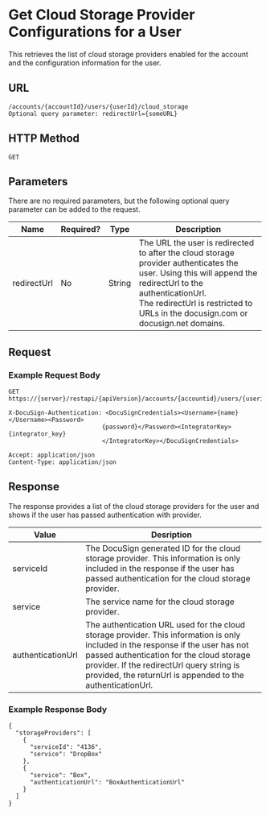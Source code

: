 # Get Cloud Storage Provider Configurations for a User

This retrieves the list of cloud storage providers enabled for the account and the configuration information for the user.

## URL

    /accounts/{accountId}/users/{userId}/cloud_storage
    Optional query parameter: redirectUrl={someURL}

## HTTP Method

    GET

## Parameters

There are no required parameters, but the following optional query parameter can be added to the request.

|Name|Required?|Type|Description|
|----|---------|----|-----------|
|redirectUrl|No|String|The URL the user is redirected to after the cloud storage provider authenticates the user. Using this will append the redirectUrl to the authenticationUrl.<br/>The redirectUrl is restricted to URLs in the docusign.com or docusign.net domains.|

## Request

### Example Request Body

    GET https://{server}/restapi/{apiVersion}/accounts/{accountid}/users/{userid}/cloud_storage
    
    X-DocuSign-Authentication: <DocuSignCredentials><Username>{name}</Username><Password>
                              {password}</Password><IntegratorKey>{integrator_key}
                              </IntegratorKey></DocuSignCredentials>
    
    Accept: application/json
    Content-Type: application/json

## Response

The response provides a list of the cloud storage providers for the user and shows if the user has passed authentication with provider.

|Value|Desription|
|-----|----------|
|serviceId|The DocuSign generated ID for the cloud storage provider. This information is only included in the response if the user has passed authentication for the cloud storage provider.|
|service|The service name for the cloud storage provider.|
|authenticationUrl|The authentication URL used for the cloud storage provider. This information is only included in the response if the user has not passed authentication for the cloud storage provider. If the redirectUrl query string is provided, the returnUrl is appended to the authenticationUrl.|

### Example Response Body

    {
      "storageProviders": [
        {
          "serviceId": "4136",
          "service": "DropBox"
        },
        {
          "service": "Box",
          "authenticationUrl": "BoxAuthenticationUrl"
        }
      ]
    }

